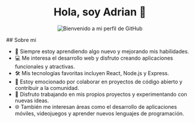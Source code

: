 <div align="center">
  <h1 align="center"> Hola, soy Adrian 👋</h1>


![Bienvenido a mi perfil de GitHub](https://github.com/AdrianGonzalo/IMAGENES/blob/main/BANNER.png?raw=true)
</div>
## Sobre mi 

- 🌱 Siempre estoy aprendiendo algo nuevo y mejorando mis habilidades.
- 💻 Me interesa el desarrollo web y disfruto creando aplicaciones funcionales y atractivas.
- 🛠️ Mis tecnologías favoritas incluyen React, Node.js y Express.
- 🚀 Estoy emocionado por colaborar en proyectos de código abierto y contribuir a la comunidad.
- 🎨 Disfruto trabajando en mis propios proyectos y experimentando con nuevas ideas.
- 🌐 También me interesan áreas como el desarrollo de aplicaciones móviles, videojuegos y aprender nuevos lenguajes de programación.
